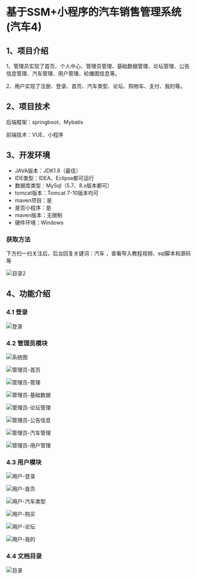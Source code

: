 # 基于SSM+小程序的汽车销售管理系统(汽车4)



## 1、项目介绍

​	1、管理员实现了首页、个人中心、管理员管理、基础数据管理、论坛管理、公告信息管理、汽车管理、用户管理、轮播图信息等。

​    2、用户实现了注册、登录、首页、汽车类型、论坛、购物车、支付、我的等。

## 2、项目技术

后端框架：springboot、Mybatis

前端技术：VUE、小程序

## 3、开发环境

- JAVA版本：JDK1.8（最佳）
- IDE类型：IDEA、Eclipse都可运行
- 数据库类型：MySql（5.7、8.x版本都可） 
- tomcat版本：Tomcat 7-10版本均可
- maven项目：是
- 是否小程序：是
- maven版本：无限制
- 硬件环境：Windows
###  获取方法

下方扫一扫关注后，后台回复关键词：汽车 ，查看导入教程视频、sql脚本和源码等

![目录2](https://www.codemarket.fun/202407032155305.png)

## 4、功能介绍

### 4.1 登录

![登录](https://www.codemarket.fun/202407242038344.png)

### 4.2 管理员模块

![系统图](https://www.codemarket.fun/202407242039950.png)

![管理员-首页](https://www.codemarket.fun/202407242039350.png)

![管理员-管理](https://www.codemarket.fun/202407242039338.png)

![管理员-基础数据](https://www.codemarket.fun/202407242039340.png)

![管理员-论坛管理](https://www.codemarket.fun/202407242039369.png)

![管理员-公告信息](https://www.codemarket.fun/202407242039327.png)

![管理员-汽车管理](https://www.codemarket.fun/202407242039353.png)

![管理员-用户管理](https://www.codemarket.fun/202407242039873.png)

### 4.3 用户模块

![用户-登录](https://www.codemarket.fun/202407242041852.png)

![用户-首页](https://www.codemarket.fun/202407242041829.png)

![用户-汽车类型](https://www.codemarket.fun/202407242041821.png)

![用户-购买](https://www.codemarket.fun/202407242041867.png)

![用户-论坛](https://www.codemarket.fun/202407242041320.png)

![用户-我的](https://www.codemarket.fun/202407242041845.png)

### 4.4 文档目录

![目录](https://www.codemarket.fun/202407242039972.png)

